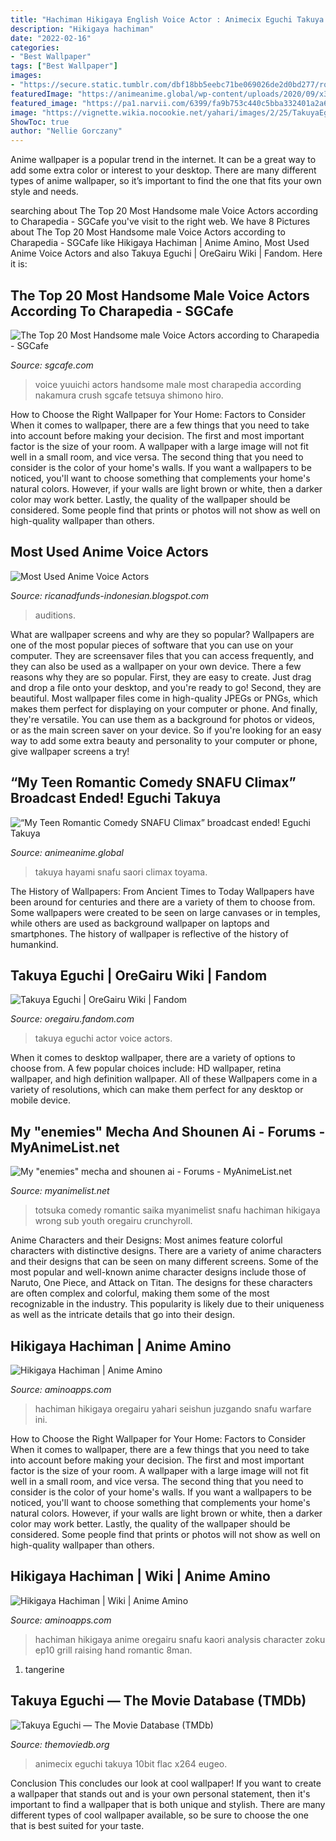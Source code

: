 ```yaml
---
title: "Hachiman Hikigaya English Voice Actor : Animecix Eguchi Takuya 10bit Flac X264 Eugeo"
description: "Hikigaya hachiman"
date: "2022-02-16"
categories:
- "Best Wallpaper"
tags: ["Best Wallpaper"]
images:
- "https://secure.static.tumblr.com/dbf18bb5eebc71be069026de2d0bd277/rqj9voq/MChnntff8/tumblr_static_filename_640_v2.jpg"
featuredImage: "https://animeanime.global/wp-content/uploads/2020/09/x359359.jpg.pagespeed.ic.2hFXtUZ9XO.jpg"
featured_image: "https://pa1.narvii.com/6399/fa9b753c440c5bba332401a2a6294c0e64cba71a_hq.gif"
image: "https://vignette.wikia.nocookie.net/yahari/images/2/25/TakuyaEguchi.jpg/revision/latest?cb=20150608080255"
ShowToc: true
author: "Nellie Gorczany"
---
```



Anime wallpaper is a popular trend in the internet. It can be a great way to add some extra color or interest to your desktop. There are many different types of anime wallpaper, so it’s important to find the one that fits your own style and needs.

	

		
searching about The Top 20 Most Handsome male Voice Actors according to Charapedia - SGCafe you've visit to the right web. We have 8 Pictures about The Top 20 Most Handsome male Voice Actors according to Charapedia - SGCafe like Hikigaya Hachiman | Anime Amino, Most Used Anime Voice Actors and also Takuya Eguchi | OreGairu Wiki | Fandom. Here it is:
		
    
## The Top 20 Most Handsome Male Voice Actors According To Charapedia - SGCafe

<img loading=lazy src="http://images.sgcafe.net/2014/10/yuuichi.png" onerror="this.onerror=null;this.src='https://tse4.mm.bing.net/th?id=OIP.ac6B4m1FFrKJfABEYObiagAAAA&amp;pid=15.1';" alt="The Top 20 Most Handsome male Voice Actors according to Charapedia - SGCafe">

_Source: sgcafe.com_

>voice yuuichi actors handsome male most charapedia according nakamura crush sgcafe tetsuya shimono hiro. 

	

How to Choose the Right Wallpaper for Your Home: Factors to Consider
When it comes to wallpaper, there are a few things that you need to take into account before making your decision. The first and most important factor is the size of your room. A wallpaper with a large image will not fit well in a small room, and vice versa. 
The second thing that you need to consider is the color of your home's walls. If you want a wallpapers to be noticed, you'll want to choose something that complements your home's natural colors. However, if your walls are light brown or white, then a darker color may work better. 
Lastly, the quality of the wallpaper should be considered. Some people find that prints or photos will not show as well on high-quality wallpaper than others.

    
## Most Used Anime Voice Actors

<img loading=lazy src="https://www.gravyforthebrain.com/wp-content/uploads/2017/06/anime-voice-over-jobs-women.jpg" onerror="this.onerror=null;this.src='https://tse3.mm.bing.net/th?id=OIP.uH2-n99fVhd8PoxfXuvhCAHaDt&amp;pid=15.1';" alt="Most Used Anime Voice Actors">

_Source: ricanadfunds-indonesian.blogspot.com_

>auditions. 

	

What are wallpaper screens and why are they so popular?
Wallpapers are one of the most popular pieces of software that you can use on your computer. They are screensaver files that you can access frequently, and they can also be used as a wallpaper on your own device. There a few reasons why they are so popular. First, they are easy to create. Just drag and drop a file onto your desktop, and you're ready to go! Second, they are beautiful. Most wallpaper files come in high-quality JPEGs or PNGs, which makes them perfect for displaying on your computer or phone. And finally, they're versatile. You can use them as a background for photos or videos, or as the main screen saver on your device. So if you're looking for an easy way to add some extra beauty and personality to your computer or phone, give wallpaper screens a try!

    
## “My Teen Romantic Comedy SNAFU Climax” Broadcast Ended! Eguchi Takuya

<img loading=lazy src="https://animeanime.global/wp-content/uploads/2020/09/x359359.jpg.pagespeed.ic.2hFXtUZ9XO.jpg" onerror="this.onerror=null;this.src='https://tse4.mm.bing.net/th?id=OIP.VSN1o4Q4VZU0fpBREzHHXwAAAA&amp;pid=15.1';" alt="“My Teen Romantic Comedy SNAFU Climax” broadcast ended! Eguchi Takuya">

_Source: animeanime.global_

>takuya hayami snafu saori climax toyama. 

	

The History of Wallpapers: From Ancient Times to Today
Wallpapers have been around for centuries and there are a variety of them to choose from. Some wallpapers were created to be seen on large canvases or in temples, while others are used as background wallpaper on laptops and smartphones. The history of wallpaper is reflective of the history of humankind.

    
## Takuya Eguchi | OreGairu Wiki | Fandom

<img loading=lazy src="https://vignette.wikia.nocookie.net/yahari/images/2/25/TakuyaEguchi.jpg/revision/latest?cb=20150608080255" onerror="this.onerror=null;this.src='https://tse4.mm.bing.net/th?id=OIP.yDhhdrNFyAiLhbp_hJxt-wHaJt&amp;pid=15.1';" alt="Takuya Eguchi | OreGairu Wiki | Fandom">

_Source: oregairu.fandom.com_

>takuya eguchi actor voice actors. 

	

When it comes to desktop wallpaper, there are a variety of options to choose from. A few popular choices include: HD wallpaper, retina wallpaper, and high definition wallpaper. All of these Wallpapers come in a variety of resolutions, which can make them perfect for any desktop or mobile device. 

    
## My &quot;enemies&quot; Mecha And Shounen Ai - Forums - MyAnimeList.net

<img loading=lazy src="https://secure.static.tumblr.com/dbf18bb5eebc71be069026de2d0bd277/rqj9voq/MChnntff8/tumblr_static_filename_640_v2.jpg" onerror="this.onerror=null;this.src='https://tse3.mm.bing.net/th?id=OIP.dDECNlJmP8xFgE0uiRD42AHaEr&amp;pid=15.1';" alt="My &quot;enemies&quot; mecha and shounen ai - Forums - MyAnimeList.net">

_Source: myanimelist.net_

>totsuka comedy romantic saika myanimelist snafu hachiman hikigaya wrong sub youth oregairu crunchyroll. 

	

Anime Characters and their Designs: Most animes feature colorful characters with distinctive designs.
There are a variety of anime characters and their designs that can be seen on many different screens. Some of the most popular and well-known anime character designs include those of Naruto, One Piece, and Attack on Titan. The designs for these characters are often complex and colorful, making them some of the most recognizable in the industry. This popularity is likely due to their uniqueness as well as the intricate details that go into their design.

    
## Hikigaya Hachiman | Anime Amino

<img loading=lazy src="http://pm1.narvii.com/6399/7706fef6ea3c80f4507fe97ebfacd696a41026e9_hq.jpg" onerror="this.onerror=null;this.src='https://tse1.mm.bing.net/th?id=OIP.JbGCqG0_Kr6QKm2R8Wmr2gHaEK&amp;pid=15.1';" alt="Hikigaya Hachiman | Anime Amino">

_Source: aminoapps.com_

>hachiman hikigaya oregairu yahari seishun juzgando snafu warfare ini. 

	

How to Choose the Right Wallpaper for Your Home: Factors to Consider
When it comes to wallpaper, there are a few things that you need to take into account before making your decision. The first and most important factor is the size of your room. A wallpaper with a large image will not fit well in a small room, and vice versa. 
The second thing that you need to consider is the color of your home's walls. If you want a wallpapers to be noticed, you'll want to choose something that complements your home's natural colors. However, if your walls are light brown or white, then a darker color may work better. 
Lastly, the quality of the wallpaper should be considered. Some people find that prints or photos will not show as well on high-quality wallpaper than others.

    
## Hikigaya Hachiman | Wiki | Anime Amino

<img loading=lazy src="https://pa1.narvii.com/6399/fa9b753c440c5bba332401a2a6294c0e64cba71a_hq.gif" onerror="this.onerror=null;this.src='https://tse1.mm.bing.net/th?id=OIP.mu_fEpnZNw17pOp3L11LewHaEK&amp;pid=15.1';" alt="Hikigaya Hachiman | Wiki | Anime Amino">

_Source: aminoapps.com_

>hachiman hikigaya anime oregairu snafu kaori analysis character zoku ep10 grill raising hand romantic 8man. 

	

1. tangerine 

    
## Takuya Eguchi — The Movie Database (TMDb)

<img loading=lazy src="https://www.themoviedb.org/t/p/w300_and_h450_bestv2/9m8bFIXPg26taNrFSXGwEORVACD.jpg" onerror="this.onerror=null;this.src='https://tse1.mm.bing.net/th?id=OIP.Za1JVYXdQjF22C_EeNiRfQAAAA&amp;pid=15.1';" alt="Takuya Eguchi — The Movie Database (TMDb)">

_Source: themoviedb.org_

>animecix eguchi takuya 10bit flac x264 eugeo. 

	

Conclusion
This concludes our look at cool wallpaper! If you want to create a wallpaper that stands out and is your own personal statement, then it's important to find a wallpaper that is both unique and stylish. There are many different types of cool wallpaper available, so be sure to choose the one that is best suited for your taste.

